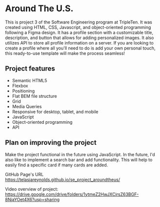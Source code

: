 # Around The U.S.

This is project 3 of the Software Engineering program at TripleTen. It was created using HTML, CSS, Javascript, and object-oriented programming following a Figma design. It has a profile section with a customizable title, description, and button that allows for adding personalized images. It also utilizes API to store all profile information on a server. If you are looking to create a profile where all you'll need to do is add your own personal touch, this ready-to-use template will make the process seamless! 

## Project features

- Semantic HTML5
- Flexbox
- Positioning
- Flat BEM file structure
- Grid
- Media Queries
- Responsive for desktop, tablet, and mobile
- JavaScript
- Object-oriented programming
- API

## Plan on improving the project

Make the project functional in the future using JavaScript. In the future, I'd also like to implement a search bar and add functionality. This will help to easily find a specific card if many cards are added.

GitHub Page's URL https://telasjareynolds.github.io/se_project_aroundtheus/

Video overview of project: https://drive.google.com/drive/folders/1ytmeZ2HwJXCirsZ63BGF-8NjaYOet4X6?usp=sharing
